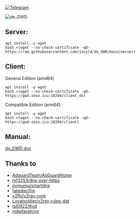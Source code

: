 
[![Telegram](https://cdn.jsdelivr.net/gh/Patrolavia/telegram-badge@8fe3382b3fd3a1c533ba270e608035a27e430c2e/chat.svg)](https://t.me/de_GWD)  


![de_GWD](https://i.loli.net/2020/10/12/Mmli1gsXLyUCFEB.png)

## Server:
```
apt install -y wget
bash <(wget --no-check-certificate -qO- https://raw.githubusercontent.com/jacyl4/de_GWD/main/server)
```


## Client:
General Edition (amd64)
```
apt install -y wget
bash <(wget --no-check-certificate -qO- https://gwd.seso.icu:10284/client_do)
```
    
Compatible Edition (arm64)
```
apt install -y wget
bash <(wget --no-check-certificate -qO- https://gwd.seso.icu:10284/client)
```

## Manual:
[de_GWD doc](https://jacyl4.gitbook.io/de-gwd-doc/)

## Thanks to
* [ AdguardTeam/AdGuardHome ](https://github.com/AdguardTeam/AdGuardHome)
* [ m13253/dns-over-https ](https://github.com/m13253/dns-over-https)
* [ pymumu/smartdns ](https://github.com/pymumu/smartdns)
* [ fatedier/frp ](https://github.com/fatedier/frp)
* [ v2fly/v2ray-core ](https://github.com/v2fly/v2ray-core)
* [ Loyalsoldier/v2ray-rules-dat ](https://github.com/Loyalsoldier/v2ray-rules-dat)
* [ tsl0922/ttyd ](https://github.com/tsl0922/ttyd)
* [ mikefarah/yq ](https://github.com/mikefarah/yq)
